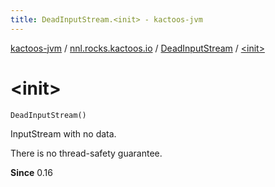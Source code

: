 ```yaml
---
title: DeadInputStream.<init> - kactoos-jvm
---
```


[kactoos-jvm](../../index.html) / [nnl.rocks.kactoos.io](../index.html) / [DeadInputStream](index.html) / [&lt;init&gt;](./-init-.html)

# &lt;init&gt;

`DeadInputStream()`

InputStream with no data.

There is no thread-safety guarantee.

**Since**
0.16

